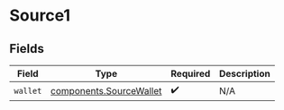 # Source1


## Fields

| Field                                                              | Type                                                               | Required                                                           | Description                                                        |
| ------------------------------------------------------------------ | ------------------------------------------------------------------ | ------------------------------------------------------------------ | ------------------------------------------------------------------ |
| `wallet`                                                           | [components.SourceWallet](../../models/components/sourcewallet.md) | :heavy_check_mark:                                                 | N/A                                                                |
